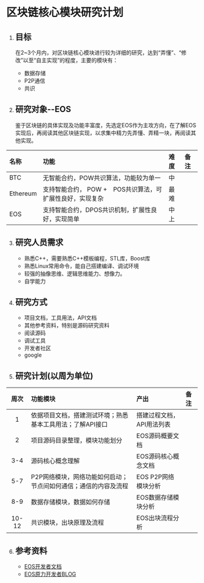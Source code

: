 # 区块链核心模块研究计划

1. ## 目标
   在2~3个月内，对区块链核心模块进行较为详细的研究，达到“弄懂”、“修改”以至“自主实现”的程度，主要的模块有：
   * 数据存储
   * P2P通信
   * 共识

2. ## 研究对象--EOS
   鉴于区块链的具体实现及功能丰富度，先选定EOS作为主攻方向，在了解EOS实现后，再阅读其他区块链实现，以求集中精力先弄懂、弄精一块，再阅读其他实现。

| 名称 | 功能| 难度 | 备注|
| :------------- | :-------------------- | :---------------- | :----------------- |
| BTC  | 无智能合约，POW共识算法，功能较为单一  | 中  |   |
| Ethereum  | 支持智能合约， POW +　POS共识算法，可扩展性良好，实现复杂  | 最难 |   |
| EOS  | 支持智能合约，DPOS共识机制，扩展性良好，实现简单  | 中上  |   |

3. ## 研究人员需求
   * 熟悉C++，需要熟悉C++模板编程，STL库，Boost库
   * 熟悉Linux常用命令，能自己搭建编译、调试环境
   * 较强的抽像思维、逻辑思维能力、想像力。
   * 自学能力

4. ## 研究方式
   * 项目文档，工具用法，API文档
   * 其他参考资料，特别是源码研究资料
   * 阅读源码
   * 调试工具
   * 开发者社区
   * google

5. ## 研究计划(以周为单位)

| 周次    | 功能模块  | 产出 | 备注|
| :----: | :-------------------- | :---------------- | :----------------- |
| 1      | 依据项目文档，搭建测试环境；熟悉基本工具用法；了解API接口  | 搭建过程文档，API用法列表  |   |
| 2      | 项目源码目录整理，模块功能划分  | EOS源码概要文档 |   |
| 3-4    | 源码核心概念理解 | EOS源码核心概念文档  |   |
| 5-7    | P2P网络模块，网络功能如何启动；节点间如何通信；通信的内容及流程 |  EOS P2P网络模块分析 |   |
| 8-9    | 数据存储模块，数据如何存储 | EOS数据存储模块分析  |   |
| 10-12  | 共识模块，出块原理及流程 | EOS出块流程分析  |   |

6. ## 参考资料
   * [EOS开发者文档][eosio]
   * [EOS原力开发者BLOG][eosforce]

[eosio]:https://developers.eos.io/
[eosforce]:https://eosforce.io/blog/index.html#/cn